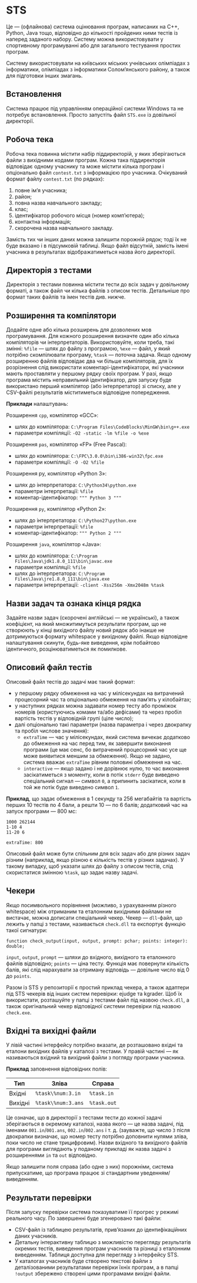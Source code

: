 # STS

Це — (офлайнова) система оцінювання програм, написаних на C++, Python, Java тощо, відповідно до кількості пройдених ними тестів із наперед заданого набору. Систему можна використовувати у спортивному програмуванні або для загального тестування простих програм.

Систему використовували на київських міських учнівських олімпіадах з інформатики, олімпіадах з інформатики Солом’янського району, а також для підготовки інших змагань.


## Встановлення

Система працює під управлінням операційної системи Windows та не потребує встановлення. Просто запустіть файл `STS.exe` із довільної директорії.


## Робоча тека

Робоча тека повинна містити набір піддиректорій, у яких зберігаються файли з вихідними кодами програм. Кожна така піддиректорія відповідає одному учаснику та може містити кілька програм і опціонально файл `contest.txt` з інформацією про учасника. Очікуваний формат файлу `contest.txt` (по рядках):

1) повне ім’я учасника;
2) район;
3) повна назва навчального закладу;
4) клас;
5) ідентифікатор робочого місця (номер комп’ютера);
6) контактна інформація;
7) скорочена назва навчального закладу.

Замість тих чи інших даних можна залишити порожній рядок; тоді їх не буде вказано і в підсумковій таблиці. Якщо файл відсутній, замість імені учасника в результатах відображатиметься назва його директорії.


## Директорія з тестами

Директорія з тестами повинна містити тести до всіх задач у довільному форматі, а також файл чи кілька файлів з описом тестів. Детальніше про формат таких файлів та імен тестів див. нижче.


## Розширення та компілятори

Додайте одне або кілька розширень для дозволених мов програмування. Для кожного розширення визначте один або кілька компіляторів чи інтерпретаторів. Використовуйте, коли треба, такі змінні: `%file` — шлях до файлу з програмою, `%exe` — файл, у який потрібно скомпілювати програму, `%task` — поточна задача. Якщо одному розширенню файлів відповідає два чи більше компіляторів, для їх розрізнення слід використати коментарі-ідентифікатори, які учасники мають проставляти у першому рядку своїх програм. У разі, якщо програма містить неправильний ідентифікатор, для запуску буде використано перший компілятор (або інтерпретатор) зі списку, але у CSV-файлі результатів міститиметься відповідне попередження.

**Приклади** налаштувань:

Розширення `cpp`, компілятор «GCC»:
- шлях до компілятора: `C:\Program Files\CodeBlocks\MinGW\bin\g++.exe`
- параметри компіляції: `-O2 -static -lm %file -o %exe`

Розширення `pas`, компілятор «FP» (Free Pascal):
- шлях до компілятора: `C:\FPC\3.0.0\bin\i386-win32\fpc.exe`
- параметри компіляції: `-O -O2 %file`

Розширення py, компілятор «Python 3»:
- шлях до інтерпретатора: `C:\Python34\python.exe`
- параметри інтерпретації: `%file`
- коментар-ідентифікатор: `""" Python 3 """`

Розширення `py`, компілятор «Python 2»:
- шлях до інтерпретатора: `C:\Python27\python.exe`
- параметри інтерпретації: `%file`
- коментар-ідентифікатор: `""" Python 2 """`

Розширення `java`, компілятор «Java»:
- шлях до компілятора: `C:\Program Files\Java\jdk1.8.0_111\bin\javac.exe`
- параметри компіляції: `%file`
- шлях до інтерпретатора: `C:\Program Files\Java\jre1.8.0_111\bin\java.exe`
- параметри інтерпретації: `-client -Xss256m -Xmx2048m %task`


## Назви задач та ознака кінця рядка

Задайте назви задач (скорочені англійські — не українські), а також коефіцієнт, на який множитимуться результати програм, що не створюють у кінці вихідного файлу новий рядок або інакше не дотримуються формату whitespace у вихідному файлі. Якщо відповідне налаштування скинути, будь-яке виведення, крім побайтово ідентичного, розцінюватиметься як помилкове.


## Описовий файл тестів

Описовий файл тестів до задачі має такий формат:
- у першому рядку обмеження на час у мілісекундах на витрачений процесорний час та опціонально обмеження на пам’ять у кілобайтах;
- у наступних рядках можна задавати номер тесту або проміжок номерів (користуючись комами та/або дефісами) та через пробіл вартість тестів у відповідній групі (ціле число);
- далі опціонально такі параметри (назва параметра і через двокрапку та пробіл числове значення):
  - `extraTime` — час у мілісекундах, який система вичекає додатково до обмеження на час перед тим, як завершити виконання програми (це має сенс, бо витрачений процесорний час усе ще може виявитися меншим за обмеження). Якщо не задано, система вважає `extraTime` рівним половині обмеження на час. 
  - `interactive` — якщо задано і не дорівнює нулю, то час виконання засікатиметься з моменту, коли в потік `stderr` буде виведено спеціальний сигнал — символ `0`, а припинить засікатися, коли в той же потік буде виведено символ `1`.

**Приклад**, що задає обмеження в 1 секунду та 256 мегабайтів та вартість перших 10 тестів по 4 бали, а решти 10 — по 6 балів; додатковий час на запуск програми — 800 мс:

```
1000 262144
1-10 4
11-20 6

extraTime: 800
```

Описовий файл може бути спільним для всіх задач або для різних задач різним (наприклад, якщо різною є кількість тестів у різних задачах). У такому випадку, щоб указати шлях до файлу з описом тестів, слід скористатися змінною `%task`, що задає назву задачі.


## Чекери

Якщо посимвольного порівняння (можливо, з урахуванням різного whitespace) між отриманим та еталонним вихідними файлами не вистачає, можна дописати спеціальний чекер. Чекер — `dll`-файл, що лежить у папці з тестами, називається `check.dll` та експортує функцію такої сигнатури:

```
function check_output(input, output, prompt: pchar; points: integer): double;
```

`input`, `output`, `prompt` — шляхи до вхідного, вихідного та еталонного файлів відповідно; `points` — ціна тесту. Функція має повернути кількість балів, які слід нарахувати за отриману відповідь — довільне число від 0 до `points`.

Разом із STS у репозиторії є простий приклад чекера, а також адаптери під STS чекерів від інших систем перевірки: ejudge та kgrader. Щоб їх використати, розташуйте у папці з тестами файл під назвою `check.dll`, а також оригінальний чекер відповідної системи перевірки під назвою `check.exe`.


## Вхідні та вихідні файли

У лівій частині інтерфейсу потрібно вказати, де розташовано вхідні та еталони вихідних файлів у каталозі з тестами. У правій частині — як називаються вхідний та вихідний файли з погляду програми учасника.

**Приклад** заповнення відповідних полів:

| Тип     | Зліва              | Справа      |
|---------|--------------------|-------------|
| Вхідні  | `%task\%num:3.in`  | `%task.in`  |
| Вихідні | `%task\%num:3.ans` | `%task.out` |

Це означає, що в директорії з тестами тести до кожної задачі зберігаються в окремому каталозі, назва якого — це назва задачі, під іменами `001.in`/`001.ans`, `002.in`/`002.ans` і т. д. (зауважте, що число `3` після двокрапки визначає, що номер тесту потрібно доповнити нулями зліва, поки число не стане трицифровим). Назви вхідного та вихідного файлів для програми виглядають у поданому прикладі як назва задачі з розширеннями `in` та `out` відповідно.

Якщо залишити поля справа (або одне з них) порожніми, система припускатиме, що програма працює зі стандартним уведенням/виведенням.


## Результати перевірки

Після запуску перевірки система показуватиме її прогрес у режимі реального часу. По завершенні буде згенеровано такі файли:
- CSV-файл із таблицею результатів, прив’язаних до ідентифікаційних даних учасників.
- Детальну інтерактивну таблицю з можливістю перегляду результатів окремих тестів, виведення програм учасників та різниці з еталонним виведенням. Таблиця доступна для перегляду з інтерфейсу STS.
- У каталогах учасників буде створено текстові файли з деталізованими результатами перевірки їхніх програм, а в папці `!output` збережено створені цими програмами вихідні файли.